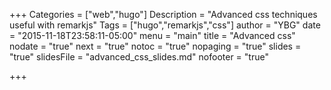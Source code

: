 +++
Categories = ["web","hugo"]
Description = "Advanced css techniques useful with remarkjs"
Tags = ["hugo","remarkjs","css"]
author = "YBG"
date = "2015-11-18T23:58:11-05:00"
menu = "main"
title = "Advanced css"
nodate = "true"
next = "true"
notoc = "true"
nopaging = "true"
slides = "true"
slidesFile = "advanced_css_slides.md"
nofooter = "true"

+++
 
